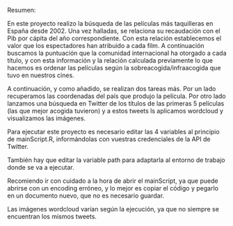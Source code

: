 Resumen:

En este proyecto realizo la búsqueda de las películas más taquilleras en España desde 2002. Una vez halladas, se relaciona su recaudación con el Pib por cápita del año correspondiente. Con esta relación establecemos el valor que los espectadores han atribuido a cada film. A continuación buscamos la puntuación que la comunidad internacional ha otorgado a cada título, y con esta información y la relación calculada previamente lo que hacemos es ordenar las películas según la sobreacogida/infraacogida que tuvo en nuestros cines.

A continuación, y como añadido, se realizan dos tareas más. Por un lado recuperamos las coordenadas del país que produjo la película. Por otro lado lanzamos una búsqueda en Twitter de los títulos de las primeras 5 películas (las que mejor acogida tuvieron) y a estos tweets ls aplicamos wordcloud y visualizamos las imágenes.

Para ejecutar este proyecto es necesario editar las 4 variables al principio de mainScript.R, informándolas con vuestras credenciales de la API de Twitter.

También hay que editar la variable path para adaptarla al entorno de trabajo donde se va a ejecutar.

Recomiendo ir con cuidado a la hora de abrir el mainScript, ya que puede abrirse con un encoding erróneo, y lo mejor es copiar el código y pegarlo en un documento nuevo, que no es necesario guardar.

Las imágenes wordcloud varían según la ejecución, ya que no siempre se encuentran los mismos tweets.
